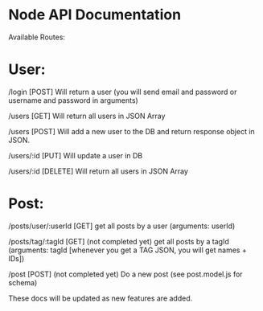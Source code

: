 # Node API Documentation


Available Routes:

# User:

/login [POST]
Will return a user (you will send email and password or username and password in arguments)

/users [GET]
Will return all users in JSON Array

/users [POST]
Will add a new user to the DB and return response object in JSON.

/users/:id [PUT]
Will update a user in DB

/users/:id [DELETE]
Will return all users in JSON Array


# Post:

/posts/user/:userId [GET]
get all posts by a user (arguments: userId)

/posts/tag/:tagId [GET] (not completed yet)
get all posts by a tagId (arguments: tagId [whenever you get a TAG JSON, you will get names + IDs])

/post [POST] (not completed yet)
Do a new post (see post.model.js for schema)

These docs will be updated as new features are added.
